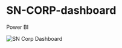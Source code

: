 # SN-CORP-dashboard
Power BI


![SN Corp Dashboard](https://github.com/user-attachments/assets/c074b927-4ca4-4e56-85b9-9d7e57d09c36)
